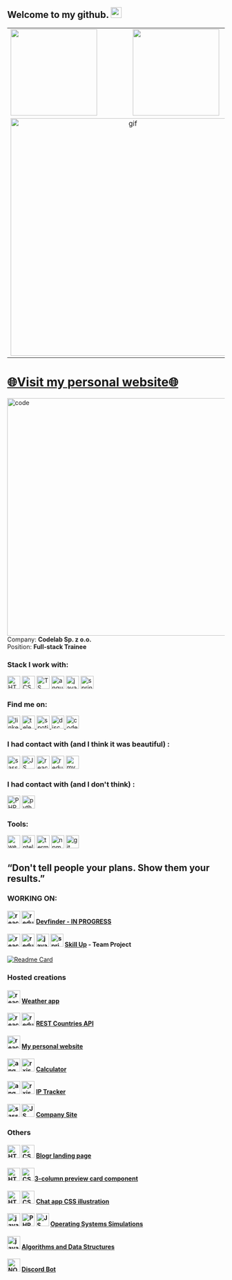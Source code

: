 ## Welcome to my github. <img src="https://media.giphy.com/media/hvRJCLFzcasrR4ia7z/giphy.gif" width="25px">
<table>
  <tr>
    <td valign="top">
      <img src="https://github-readme-stats.vercel.app/api/top-langs/?username=radzikoska123&layout=compact&show_icons=true&icon_color=34abeb&theme=radical" height="200" /></td>
    <td valign="top"><img src="https://github-readme-stats.vercel.app/api?username=radzikoska123&show_icons=true&theme=radical" height="200" /></td>
  </tr>
  <tr>
  <td colspan="2" align="center">
    <a href="https://www.codewars.com/users/radzikoska123">
    <img align="center" src="https://www.codewars.com/users/radzikoska123/badges/large" alt="gif" width="550"/>
    </a>
    </td>
  </tr>
</table>
<!-- https://www.codewars.com/users/radzikoska123/badges/large -->
<a href="https://jakub-radzik.ovh"><h1>🌐Visit my personal website🌐</h1></a>
<img align="right" src="https://raw.githubusercontent.com/abhisheknaiidu/abhisheknaiidu/master/code.gif" alt="code" width="550"/>

<!-- <img align="right" src="https://github.com/radzikoska123/radzikoska123/blob/main/icons/pepe1.gif" alt="gif" width="550"/> -->
<!-- <img align="right" src="https://github.com/radzikoska123/radzikoska123/blob/main/icons/programming.gif" alt="gif" width="550"/> -->
<div>

  
Company: <b>Codelab Sp. z o.o.</b></br>
Position: <b>Full-stack Trainee</b>

### Stack I work with:
<img src="https://github.com/radzikoska123/radzikoska123/blob/main/icons/html.png" alt="HTML" width="30"/>
<img src="https://github.com/radzikoska123/radzikoska123/blob/main/icons/css-3.png" alt="CSS" width="30"/>
<img src="https://github.com/radzikoska123/radzikoska123/blob/main/icons/typescript.png" alt="TS" width="30"/>
<img src="https://github.com/radzikoska123/radzikoska123/blob/main/icons/angular.svg" alt="angular" width="30"/>
<img src="https://github.com/radzikoska123/radzikoska123/blob/main/icons/java.png" alt="java" width="30"/>
<img src="https://github.com/radzikoska123/radzikoska123/blob/main/icons/spring-logo.png" alt="spring" width="30"/>
</div>


### Find me on:
<div>
  
  <a href="https://www.linkedin.com/in/jakub-radzik-726682174/">
    <img src="https://github.com/radzikoska123/radzikoska123/blob/main/icons/linkedin.svg" alt="linkedin" width="30"/>
  </a>
  
  <a href="https://t.me/KubusRadzik">
    <img src="https://github.com/radzikoska123/radzikoska123/blob/main/icons/telegram.svg" alt="telegram" width="30"/>
  </a>  
  
  <a href="https://open.spotify.com/user/jradzik4?si=ba57331227964218">
    <img src="https://github.com/radzikoska123/radzikoska123/blob/main/icons/spotify.svg" alt="spotify" width="30"/>
  </a>
  
  <a href="https://discordapp.com/users/626702618298941449">
    <img src="https://github.com/radzikoska123/radzikoska123/blob/main/icons/discord.svg" alt="discord" width="30"/>
  </a>
  
  <a href="https://www.codewars.com/users/radzikoska123">
    <img src="https://github.com/radzikoska123/radzikoska123/blob/main/icons/codewars.svg" alt="codewars" width="30"/>
  </a>
  
</div>

<div>
 
### I had contact with (and I think it was beautiful) :
  
<div align="left">
<img src="https://github.com/radzikoska123/radzikoska123/blob/main/icons/sass.svg" alt="sass" width="30"/>
<img src="https://github.com/radzikoska123/radzikoska123/blob/main/icons/js.png" alt="JS" width="30"/>
<img src="https://github.com/radzikoska123/radzikoska123/blob/main/icons/react.png" alt="react" width="30"/>
<img src="https://github.com/radzikoska123/radzikoska123/blob/main/icons/redux.png" alt="redux" width="30"/>
<img src="https://github.com/radzikoska123/radzikoska123/blob/main/icons/mysql.png" alt="mysql" width="30"/>
</div>
  
  
### I had contact with (and I don't think) :
<div>
<img src="https://github.com/radzikoska123/radzikoska123/blob/main/icons/php.png" alt="PHP" width="30"/>
<img src="https://github.com/radzikoska123/radzikoska123/blob/main/icons/python.png" alt="python" width="30"/>
</div>
  
<!-- ### Back-end stack: -->
<!-- <div align="left"> -->
<!-- </div> -->

### Tools:
<div>
<img src="https://github.com/radzikoska123/radzikoska123/blob/main/icons/webstorm.png" alt="webstorm" width="30"/>
<img src="https://github.com/radzikoska123/radzikoska123/blob/main/icons/intellij.png" alt="intellij" width="30"/>
<img src="https://github.com/radzikoska123/radzikoska123/blob/main/icons/terminal.png" alt="terminal" width="30"/>
<img src="https://github.com/radzikoska123/radzikoska123/blob/main/icons/npm-1.png" alt="npm" width="30"/>
<img src="https://github.com/radzikoska123/radzikoska123/blob/main/icons/git.png" alt="git" width="30"/>
</div>

## “Don't tell people your plans. Show them your results.”

### WORKING ON:

  
  
#### <img src="https://github.com/radzikoska123/radzikoska123/blob/main/icons/react.png" alt="react" width="30"/> <img src="https://github.com/radzikoska123/radzikoska123/blob/main/icons/redux.png" alt="redux" width="30"/> <a href="https://radzikoska123.github.io/devfinder/">Devfinder - IN PROGRESS</a>
  
#### <img src="https://github.com/radzikoska123/radzikoska123/blob/main/icons/react.png" alt="react" width="30"/> <img src="https://github.com/radzikoska123/radzikoska123/blob/main/icons/redux.png" alt="redux" width="30"/> <img src="https://github.com/radzikoska123/radzikoska123/blob/main/icons/java.png" alt="java" width="30"/> <img src="https://github.com/radzikoska123/radzikoska123/blob/main/icons/spring-logo.png" alt="spring" width="30"/> <a href="https://github.com/Future-Developers-Lab/Skill-Up">Skill Up</a> - Team Project
  [![Readme Card](https://github-readme-stats.vercel.app/api/pin/?username=Future-Developers-Lab&repo=Skill-Up&theme=radical)](https://github.com/anuraghazra/github-readme-stats)

  
  
### Hosted creations
#### <img src="https://github.com/radzikoska123/radzikoska123/blob/main/icons/react.png" alt="react" width="30"/> <a href="https://radzikoska123.github.io/weatherApp/">Weather app</a>

#### <img src="https://github.com/radzikoska123/radzikoska123/blob/main/icons/react.png" alt="react" width="30"/> <img src="https://github.com/radzikoska123/radzikoska123/blob/main/icons/redux.png" alt="redux" width="30"/> <a href="https://radzikoska123.github.io/countries/">REST Countries API</a>
#### <img src="https://github.com/radzikoska123/radzikoska123/blob/main/icons/react.png" alt="react" width="30"/> <a href="https://jakub-radzik.ovh/">My personal website</a>
#### <img src="https://github.com/radzikoska123/radzikoska123/blob/main/icons/angular.svg" alt="angular" width="30"/> <img src="https://github.com/radzikoska123/radzikoska123/blob/main/icons/rxjs.png" alt="rxjs" width="30"/> <a href="https://radzikoska123.github.io/challenge5host/">Calculator</a>
#### <img src="https://github.com/radzikoska123/radzikoska123/blob/main/icons/angular.svg" alt="angular" width="30"/> <img src="https://github.com/radzikoska123/radzikoska123/blob/main/icons/rxjs.png" alt="rxjs" width="30"/> <a href="https://radzikoska123.github.io/ip-tracker/">IP Tracker</a>
#### <img src="https://github.com/radzikoska123/radzikoska123/blob/main/icons/sass.svg" alt="sass" width="30"/> <img src="https://github.com/radzikoska123/radzikoska123/blob/main/icons/js.png" alt="JS" width="30"/> <a href="https://bruk-systempol.pl/">Company Site</a>

### Others
#### <img src="https://github.com/radzikoska123/radzikoska123/blob/main/icons/html.png" alt="HTML" width="30"/> <img src="https://github.com/radzikoska123/radzikoska123/blob/main/icons/css-3.png" alt="CSS" width="30"/> <a href="https://github.com/radzikoska123/Challenges">Blogr landing page</a>
#### <img src="https://github.com/radzikoska123/radzikoska123/blob/main/icons/html.png" alt="HTML" width="30"/> <img src="https://github.com/radzikoska123/radzikoska123/blob/main/icons/css-3.png" alt="CSS" width="30"/><a href="https://github.com/radzikoska123/Challenges">3-column preview card component</a>
#### <img src="https://github.com/radzikoska123/radzikoska123/blob/main/icons/html.png" alt="HTML" width="30"/> <img src="https://github.com/radzikoska123/radzikoska123/blob/main/icons/css-3.png" alt="CSS" width="30"/> <a href="https://github.com/radzikoska123/Challenges">Chat app CSS illustration</a>
#### <img src="https://github.com/radzikoska123/radzikoska123/blob/main/icons/java.png" alt="java" width="30"/> <img src="https://github.com/radzikoska123/radzikoska123/blob/main/icons/php.png" alt="PHP" width="30"/> <img src="https://github.com/radzikoska123/radzikoska123/blob/main/icons/js.png" alt="JS" width="30"/>  <a href="https://github.com/radzikoska123/Operating-Systems-Laboratory">Operating Systems Simulations</a>
#### <img src="https://github.com/radzikoska123/radzikoska123/blob/main/icons/java.png" alt="java" width="30"/> <a href="https://github.com/radzikoska123/Algorithms-and-data-structures">Algorithms and Data Structures</a>
#### <img src="https://github.com/radzikoska123/radzikoska123/blob/main/icons/node.png" alt="NODE" width="30"/> <a href="https://github.com/radzikoska123/DiscordBot">Discord Bot</a>


  
<!-- ### Learning: -->
<!-- <div> -->
<!-- <img src="https://github.com/radzikoska123/radzikoska123/blob/main/icons/node.png" alt="NODE" width="30"/> -->
<!-- <img src="https://github.com/radzikoska123/radzikoska123/blob/main/icons/junit5.png" alt="junit5" width="30"/> -->
<!-- <img src="https://github.com/radzikoska123/radzikoska123/blob/main/icons/maven.png" alt="maven" width="25"/> -->
<!-- <img src="https://github.com/radzikoska123/radzikoska123/blob/main/icons/mockito.png" alt="mockito" width="60"/> -->
<!-- </div> -->

<!-- ### Basic knowledge: -->


</div>



<!--
**radzikoska123/radzikoska123** is a ✨ _special_ ✨ repository because its `README.md` (this file) appears on your GitHub profile.

Here are some ideas to get you started:

- 🔭 I’m currently working on ...
- 🌱 I’m currently learning ...
- 👯 I’m looking to collaborate on ...
- 🤔 I’m looking for help with ...
- 💬 Ask me about ...
- 📫 How to reach me: ...
- 😄 Pronouns: ...
- ⚡ Fun fact: ...
-->
